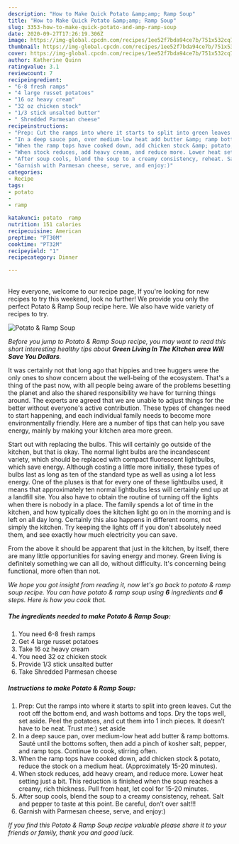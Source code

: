 ```yaml
---
description: "How to Make Quick Potato &amp;amp; Ramp Soup"
title: "How to Make Quick Potato &amp;amp; Ramp Soup"
slug: 3353-how-to-make-quick-potato-and-amp-ramp-soup
date: 2020-09-27T17:26:19.306Z
image: https://img-global.cpcdn.com/recipes/1ee52f7bda94ce7b/751x532cq70/potato-ramp-soup-recipe-main-photo.jpg
thumbnail: https://img-global.cpcdn.com/recipes/1ee52f7bda94ce7b/751x532cq70/potato-ramp-soup-recipe-main-photo.jpg
cover: https://img-global.cpcdn.com/recipes/1ee52f7bda94ce7b/751x532cq70/potato-ramp-soup-recipe-main-photo.jpg
author: Katherine Quinn
ratingvalue: 3.1
reviewcount: 7
recipeingredient:
- "6-8 fresh ramps"
- "4 large russet potatoes"
- "16 oz heavy cream"
- "32 oz chicken stock"
- "1/3 stick unsalted butter"
- " Shredded Parmesan cheese"
recipeinstructions:
- "Prep: Cut the ramps into where it starts to split into green leaves. Cut the root off the bottom end, and wash bottoms and tops. Dry the tops well, set aside. Peel the potatoes, and cut them into 1 inch pieces. It doesn’t have to be neat. Trust me:) set aside"
- "In a deep sauce pan, over medium-low heat add butter &amp; ramp bottoms. Sauté until the bottoms soften, then add a pinch of kosher salt, pepper, and ramp tops. Continue to cook, stirring often."
- "When the ramp tops have cooked down, add chicken stock &amp; potato, reduce the stock on a medium heat. (Approximately 15-20 minutes)."
- "When stock reduces, add heavy cream, and reduce more. Lower heat setting just a bit. This reduction is finished when the soup reaches a creamy, rich thickness. Pull from heat, let cool for 15-20 minutes."
- "After soup cools, blend the soup to a creamy consistency, reheat. Salt and pepper to taste at this point. Be careful, don’t over salt!!!"
- "Garnish with Parmesan cheese, serve, and enjoy:)"
categories:
- Recipe
tags:
- potato
- 
- ramp

katakunci: potato  ramp 
nutrition: 151 calories
recipecuisine: American
preptime: "PT30M"
cooktime: "PT32M"
recipeyield: "1"
recipecategory: Dinner

---
```

<br>
Hey everyone, welcome to our recipe page, If you're looking for new recipes to try this weekend, look no further! We provide you only the perfect Potato &amp; Ramp Soup recipe here. We also have wide variety of recipes to try.
<br>


![Potato &amp; Ramp Soup](https://img-global.cpcdn.com/recipes/1ee52f7bda94ce7b/751x532cq70/potato-ramp-soup-recipe-main-photo.jpg)

<i>Before you jump to Potato &amp; Ramp Soup recipe, you may want to read this short interesting healthy tips about 
<strong>Green Living In The Kitchen area Will Save You Dollars</strong>.</i>
</br>

It was certainly not that long ago that hippies and tree huggers were the only ones to show concern about the well-being of the ecosystem. That's a thing of the past now, with all people being aware of the problems besetting the planet and also the shared responsibility we have for turning things around. The experts are agreed that we are unable to adjust things for the better without everyone's active contribution. These types of changes need to start happening, and each individual family needs to become more environmentally friendly. Here are a number of tips that can help you save energy, mainly by making your kitchen area more green.

Start out with replacing the bulbs. This will certainly go outside of the kitchen, but that is okay. The normal light bulbs are the incandescent variety, which should be replaced with compact fluorescent lightbulbs, which save energy. Although costing a little more initially, these types of bulbs last as long as ten of the standard type as well as using a lot less energy. One of the pluses is that for every one of these lightbulbs used, it means that approximately ten normal lightbulbs less will certainly end up at a landfill site. You also have to obtain the routine of turning off the lights when there is nobody in a place. The family spends a lot of time in the kitchen, and how typically does the kitchen light go on in the morning and is left on all day long. Certainly this also happens in different rooms, not simply the kitchen. Try keeping the lights off if you don't absolutely need them, and see exactly how much electricity you can save.

From the above it should be apparent that just in the kitchen, by itself, there are many little opportunities for saving energy and money. Green living is definitely something we can all do, without difficulty. It's concerning being functional, more often than not.


<i>We hope you got insight from reading it, now let's go back to potato &amp; ramp soup recipe. You can have potato &amp; ramp soup using <strong>6</strong> ingredients and <strong>6</strong> steps. Here is how you cook that.
</i>

##### The ingredients needed to make Potato &amp; Ramp Soup:

1. You need 6-8 fresh ramps
1. Get 4 large russet potatoes
1. Take 16 oz heavy cream
1. You need 32 oz chicken stock
1. Provide 1/3 stick unsalted butter
1. Take  Shredded Parmesan cheese


##### Instructions to make Potato &amp; Ramp Soup:

1. Prep: Cut the ramps into where it starts to split into green leaves. Cut the root off the bottom end, and wash bottoms and tops. Dry the tops well, set aside. Peel the potatoes, and cut them into 1 inch pieces. It doesn’t have to be neat. Trust me:) set aside
1. In a deep sauce pan, over medium-low heat add butter &amp; ramp bottoms. Sauté until the bottoms soften, then add a pinch of kosher salt, pepper, and ramp tops. Continue to cook, stirring often.
1. When the ramp tops have cooked down, add chicken stock &amp; potato, reduce the stock on a medium heat. (Approximately 15-20 minutes).
1. When stock reduces, add heavy cream, and reduce more. Lower heat setting just a bit. This reduction is finished when the soup reaches a creamy, rich thickness. Pull from heat, let cool for 15-20 minutes.
1. After soup cools, blend the soup to a creamy consistency, reheat. Salt and pepper to taste at this point. Be careful, don’t over salt!!!
1. Garnish with Parmesan cheese, serve, and enjoy:)


<i>If you find this Potato &amp; Ramp Soup recipe valuable please share it to your friends or family, thank you and good luck.</i>
